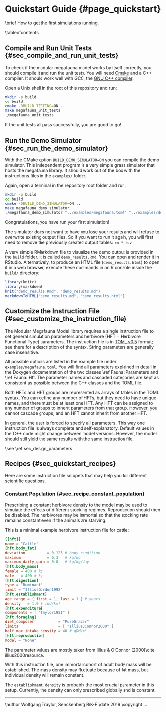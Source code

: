 # Quickstart Guide {#page_quickstart}
\brief How to get the first simulations running.

\tableofcontents

## Compile and Run Unit Tests {#sec_compile_and_run_unit_tests}

To check if the modular megafauna model works by itself correctly, you should compile it and run the unit tests.
You will need [Cmake](https://cmake.org) and a C++ compiler.
It should work well with GCC, the [GNU C++ compiler](https://gcc.gnu.org).

Open a Unix shell in the root of this repository and run:

```sh
mkdir -p build
cd build
cmake -DBUILD_TESTING=ON ..
make megafauna_unit_tests
./megafauna_unit_tests
```

If the unit tests all pass successfully, you are good to go!

## Run the Demo Simulator {#sec_run_the_demo_simulator}

With the CMake option `BUILD_DEMO_SIMULATOR=ON` you can compile the demo simulator.
This independent program is a very simple grass simulator that hosts the megafauna library.
It should work out of the box with the instructions files in the `examples/` folder.

Again, open a terminal in the repository root folder and run:

```sh
mkdir -p build
cd build
cmake -DBUILD_DEMO_SIMULATOR=ON ..
make megafauna_demo_simulator
./megafauna_demo_simulator "../examples/megafauna.toml" "../examples/demo_simulation.toml"
```

Congratulations, you have run your first simulation!

The simulator does not want to have you lose your results and will refuse to overwrite existing output files.
So if you want to run it again, you will first need to remove the previously created output tables: `rm *.tsv`

A very simple [RMarkdown](https://rmarkdown.rstudio.com/) file to visualize the demo output is provided in the `build` folder.
It is called `demo_results.Rmd`.
You can open and render it in RStudio.
Alternatively, to produce an HTML file (`demo_results.html`) to open it in a web browser, execute these commands in an R console inside the `build/` directory:

```r
library(knitr)
library(markdown)
knit("demo_results.Rmd", "demo_results.md")
markdownToHTML("demo_results.md", "demo_results.html")
```

## Customize the Instruction File {#sec_customize_the_instruction_file}

The Modular Megafauna Model library requires a single instruction file to set general simulation parameters and herbivore (HFT = Herbivore Functional Type) parameters.
The instruction file is in [TOML v0.5](https://github.com/toml-lang/toml/blob/master/versions/en/toml-v0.5.0.md) format; see there for a description of the syntax.
String parameters are generally case insensitive.

All possible options are listed in the example file under `examples/megafauna.toml`.
You will find all parameters explained in detail in the Doxygen documentation of the two classes \ref Fauna::Parameters and \ref Fauna::Hft.
The parameter names and cascaded categories are kept as consistent as possible between the C++ classes and the TOML file.

Both HFTs and HFT groups are represented as arrays of tables in the TOML syntax.
You can define any number of HFTs, but they need to have unique names, and there must be at least one HFT.
Any HFT can be assigned to any number of groups to inherit parameters from that group.
However, you cannot cascade groups, and an HFT cannot inherit from another HFT.

In general, the user is forced to specify all parameters.
This way one instruction file is always complete and self-explanatory.
Default values in the C++ code might change between model versions.
However, the model should still yield the same results with the same instruction file.

\see \ref sec_design_parameters

## Recipes {#sec_quickstart_recipes}

Here are some instruction file snippets that may help you for different scientific questions.

### Constant Population {#sec_recipe_constant_population}

Prescribing a constant herbivore density to the model may be used to simulate the effects of different stocking regimes.
Reproduction should then be disabled.
The herbivores may be immortal so that the stocking rate remains constant even if the animals are starving.

This is a minimal example herbivore instruction file for cattle:

```toml
[[hft]]
name = "Cattle"
[hft.body_fat]
deviation          = 0.125 # body condition
maximum            = 0.3   # kg/kg
maximum_daily_gain = 0.0   # kg/kg/day
[hft.body_mass]
female = 400 # kg
male   = 400 # kg
[hft.digestion]
type = "Ruminant"
limit = "IlliusGordon1992"
[hft.establishment]
age_range = { first = 1, last = 1 } # years
density   = 1.0 # ind/km²
[hft.expenditure]
components = [ "Taylor1981" ]
[hft.foraging]
diet_composer           = "PureGrazer"
limits                  = [ "IlliusOConnor2000" ]
half_max_intake_density = 40 # gDM/m²
[hft.reproduction]
model = "None"
```

The parameter values are mostly taken from Illius & O’Connor (2000)\cite illius2000resource.

With this instruction file, one immortal cohort of adult body mass will be established.
The mass density may fluctuate because of fat mass, but individual density will remain constant.

The `establishment.density` is probably the most crucial parameter in this setup.
Currently, the density can only prescribed globally and is constant.

------------------------------------------------------------

\author Wolfgang Traylor, Senckenberg BiK-F
\date 2019
\copyright ...
